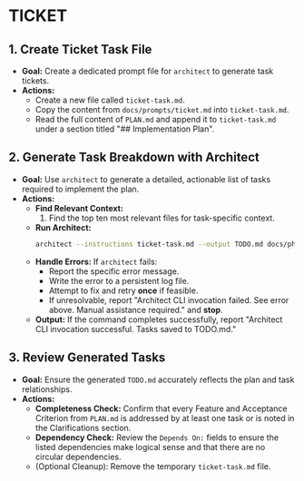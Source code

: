 # TICKET

## 1. Create Ticket Task File

- **Goal:** Create a dedicated prompt file for `architect` to generate task tickets.
- **Actions:**
    - Create a new file called `ticket-task.md`.
    - Copy the content from `docs/prompts/ticket.md` into `ticket-task.md`.
    - Read the full content of `PLAN.md` and append it to `ticket-task.md` under a section titled "## Implementation Plan".

## 2. Generate Task Breakdown with Architect

- **Goal:** Use `architect` to generate a detailed, actionable list of tasks required to implement the plan.
- **Actions:**
    - **Find Relevant Context:**
        1. Find the top ten most relevant files for task-specific context.
    - **Run Architect:**
        ```bash
        architect --instructions ticket-task.md --output TODO.md docs/philosophy/ [relevant-files]
        ```
    - **Handle Errors:** If `architect` fails:
        - Report the specific error message.
        - Write the error to a persistent log file.
        - Attempt to fix and retry **once** if feasible.
        - If unresolvable, report "Architect CLI invocation failed. See error above. Manual assistance required." and **stop**.
    - **Output:** If the command completes successfully, report "Architect CLI invocation successful. Tasks saved to TODO.md."

## 3. Review Generated Tasks

- **Goal:** Ensure the generated `TODO.md` accurately reflects the plan and task relationships.
- **Actions:**
    - **Completeness Check:** Confirm that every Feature and Acceptance Criterion from `PLAN.md` is addressed by at least one task or is noted in the Clarifications section.
    - **Dependency Check:** Review the `Depends On:` fields to ensure the listed dependencies make logical sense and that there are no circular dependencies.
    - (Optional Cleanup): Remove the temporary `ticket-task.md` file.
